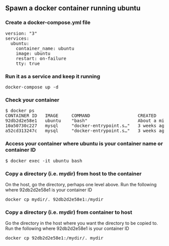 <h2>Spawn a docker container running ubuntu</h2>

<h3>Create a docker-compose.yml file</h3>
<pre>
version: "3"
services:
  ubuntu:
    container_name: ubuntu
    image: ubuntu
    restart: on-failure
    tty: true
</pre>

<h3>Run it as a service and keep it running</h3>
<pre>
docker-compose up -d
</pre>

<h3>Check your container</h3>
<pre>
$ docker ps
CONTAINER ID   IMAGE     COMMAND                  CREATED              STATUS              PORTS                               NAMES
92db2d2e58e1   ubuntu    "bash"                   About a minute ago   Up About a minute                                       ubuntu
10a50730c227   mysql     "docker-entrypoint.s…"   3 weeks ago          Up About an hour    33060/tcp, 0.0.0.0:3308->3306/tcp   database-db-1
a52cd313247c   mysql     "docker-entrypoint.s…"   3 weeks ago          Up About an hour    33060/tcp, 0.0.0.0:3307->3306/tcp   weddapp-db-1
</pre>

<h3>Access your container where ubuntu is your container name or container ID</h3>
<pre>
$ docker exec -it ubuntu bash
</pre>

<h3>Copy a directory (i.e. mydir) from host to the container</h3>
On the host, go the directory, perhaps one level above.
Run the following where 92db2d2e58e1 is your container ID
<pre>
docker cp mydir/. 92db2d2e58e1:/mydir
</pre>


<h3>Copy a directory (i.e. mydir) from container to host</h3>
Go the directory in the host where you want the directory to be copied to.
Run the following where 92db2d2e58e1 is your container ID
<pre>
docker cp 92db2d2e58e1:/mydir/. mydir
</pre>
